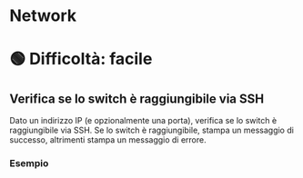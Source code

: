 # Network

# 🟢 Difficoltà: facile

## Verifica se lo switch è raggiungibile via SSH

Dato un indirizzo IP (e opzionalmente una porta), verifica se lo switch è raggiungibile via SSH. Se lo switch è raggiungibile, stampa un messaggio di successo, altrimenti stampa un messaggio di errore.

### Esempio

```text
```